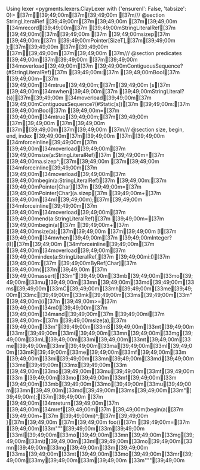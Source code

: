 Using lexer <pygments.lexers.ClayLexer with {'ensurenl': False, 'tabsize': 0}>
[37m[39;49;00m[37m[39;49;00m
[37m/// @section  StringLiteralRef [39;49;00m[37m[39;49;00m
[37m[39;49;00m
[34mrecord[39;49;00m[37m [39;49;00mStringLiteralRef[37m [39;49;00m([37m[39;49;00m
[37m    [39;49;00msizep[37m [39;49;00m:[37m [39;49;00mPointer[SizeT],[37m[39;49;00m
);[37m[39;49;00m
[37m[39;49;00m
[37m[39;49;00m[37m[39;49;00m
[37m/// @section  predicates [39;49;00m[37m[39;49;00m
[37m[39;49;00m
[34moverload[39;49;00m[37m [39;49;00mContiguousSequence?(#StringLiteralRef)[37m [39;49;00m:[37m [39;49;00mBool[37m [39;49;00m=[37m [39;49;00m[34mtrue[39;49;00m;[37m[39;49;00m
[s[37m [39;49;00m[34mwhen[39;49;00m[37m [39;49;00mStringLiteral?(s)][37m[39;49;00m
[34moverload[39;49;00m[37m [39;49;00mContiguousSequence?(#Static[s])[37m [39;49;00m:[37m [39;49;00mBool[37m [39;49;00m=[37m [39;49;00m[34mtrue[39;49;00m;[37m[39;49;00m
[37m[39;49;00m
[37m[39;49;00m
[37m[39;49;00m[37m[39;49;00m
[37m/// @section  size, begin, end, index [39;49;00m[37m[39;49;00m
[37m[39;49;00m
[34mforceinline[39;49;00m[37m [39;49;00m[34moverload[39;49;00m[37m [39;49;00msize(a:StringLiteralRef)[37m [39;49;00m=[37m [39;49;00ma.sizep^;[37m[39;49;00m
[37m[39;49;00m
[34mforceinline[39;49;00m[37m [39;49;00m[34moverload[39;49;00m[37m [39;49;00mbegin(a:StringLiteralRef)[37m [39;49;00m:[37m [39;49;00mPointer[Char][37m [39;49;00m=[37m [39;49;00mPointer[Char](a.sizep[37m [39;49;00m+[37m [39;49;00m[34m1[39;49;00m);[37m[39;49;00m
[34mforceinline[39;49;00m[37m [39;49;00m[34moverload[39;49;00m[37m [39;49;00mend(a:StringLiteralRef)[37m [39;49;00m=[37m [39;49;00mbegin(a)[37m [39;49;00m+[37m [39;49;00msize(a);[37m[39;49;00m
[37m[39;49;00m
[I[37m [39;49;00m[34mwhen[39;49;00m[37m [39;49;00mInteger?(I)][37m[39;49;00m
[34mforceinline[39;49;00m[37m [39;49;00m[34moverload[39;49;00m[37m [39;49;00mindex(a:StringLiteralRef,[37m [39;49;00mi:I)[37m [39;49;00m:[37m [39;49;00mByRef[Char][37m [39;49;00m{[37m[39;49;00m
[37m    [39;49;00massert[[33m"[39;49;00m[33mb[39;49;00m[33mo[39;49;00m[33mu[39;49;00m[33mn[39;49;00m[33md[39;49;00m[33ms[39;49;00m[33mC[39;49;00m[33mh[39;49;00m[33me[39;49;00m[33mc[39;49;00m[33mk[39;49;00m[33ms[39;49;00m[33m"[39;49;00m](i[37m [39;49;00m>=[37m [39;49;00m[34m0[39;49;00m[37m [39;49;00m[34mand[39;49;00m[37m [39;49;00mi[37m [39;49;00m<[37m [39;49;00msize(a),[37m [39;49;00m[33m"[39;49;00m[33mS[39;49;00m[33mt[39;49;00m[33mr[39;49;00m[33mi[39;49;00m[33mn[39;49;00m[33mg[39;49;00m[33mL[39;49;00m[33mi[39;49;00m[33mt[39;49;00m[33me[39;49;00m[33mr[39;49;00m[33ma[39;49;00m[33ml[39;49;00m[33mR[39;49;00m[33me[39;49;00m[33mf[39;49;00m[33m [39;49;00m[33mi[39;49;00m[33mn[39;49;00m[33md[39;49;00m[33me[39;49;00m[33mx[39;49;00m[33m [39;49;00m[33mo[39;49;00m[33mu[39;49;00m[33mt[39;49;00m[33m [39;49;00m[33mo[39;49;00m[33mf[39;49;00m[33m [39;49;00m[33mb[39;49;00m[33mo[39;49;00m[33mu[39;49;00m[33mn[39;49;00m[33md[39;49;00m[33ms[39;49;00m[33m"[39;49;00m);[37m[39;49;00m
[37m    [39;49;00m[34mreturn[39;49;00m[37m [39;49;00m[34mref[39;49;00m[37m [39;49;00m(begin(a)[37m [39;49;00m+[37m [39;49;00mi)^;[37m[39;49;00m
}[37m[39;49;00m
[37m[39;49;00m
foo()[37m [39;49;00m=[37m [39;49;00m[33m"""[39;49;00m[33m[39;49;00m
[33ml[39;49;00m[33mo[39;49;00m[33mn[39;49;00m[33mg[39;49;00m[33m\t[39;49;00m[33ml[39;49;00m[33mo[39;49;00m[33mn[39;49;00m[33mg[39;49;00m[33m[39;49;00m
[33ms[39;49;00m[33mt[39;49;00m[33mo[39;49;00m[33mr[39;49;00m[33my[39;49;00m[33m[39;49;00m
[33m"""[39;49;00m
